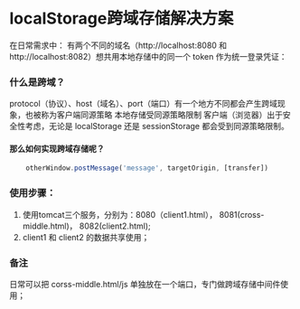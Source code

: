 # localStorage跨域存储解决方案

在日常需求中： 有两个不同的域名（http://localhost:8080 和 http://localhost:8082）想共用本地存储中的同一个 token 作为统一登录凭证：


### 什么是跨域？
protocol（协议）、host（域名）、port（端口）有一个地方不同都会产生跨域现象，也被称为客户端同源策略
本地存储受同源策略限制
客户端（浏览器）出于安全性考虑，无论是 localStorage 还是 sessionStorage 都会受到同源策略限制。

#### 那么如何实现跨域存储呢？
```javascript
	otherWindow.postMessage('message', targetOrigin, [transfer])
```



### 使用步骤：
1. 使用tomcat三个服务，分别为：8080（client1.html）， 8081(cross-middle.html)， 8082(client2.html);
2. client1 和 client2 的数据共享使用；



### 备注
日常可以把 corss-middle.html/js 单独放在一个端口，专门做跨域存储中间件使用；





